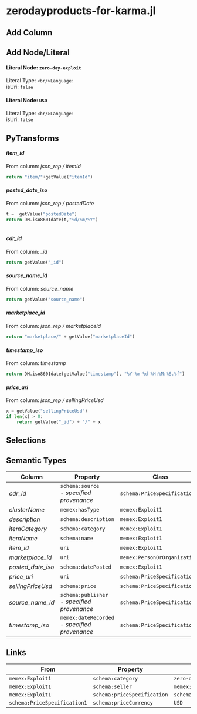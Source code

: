 # zerodayproducts-for-karma.jl

## Add Column

## Add Node/Literal
#### Literal Node: `zero-day-exploit`
Literal Type: ``
<br/>Language: ``
<br/>isUri: `false`

#### Literal Node: `USD`
Literal Type: ``
<br/>Language: ``
<br/>isUri: `false`


## PyTransforms
#### _item_id_
From column: _json_rep / itemId_
``` python
return "item/"+getValue("itemId")
```

#### _posted_date_iso_
From column: _json_rep / postedDate_
``` python
t =  getValue("postedDate")
return DM.iso8601date(t,"%d/%m/%Y")
 
```

#### _cdr_id_
From column: __id_
``` python
return getValue("_id")
```

#### _source_name_id_
From column: _source_name_
``` python
return getValue("source_name")
```

#### _marketplace_id_
From column: _json_rep / marketplaceId_
``` python
return "marketplace/" + getValue("marketplaceId")
```

#### _timestamp_iso_
From column: _timestamp_
``` python
return DM.iso8601date(getValue("timestamp"), "%Y-%m-%d %H:%M:%S.%f")

```

#### _price_uri_
From column: _json_rep / sellingPriceUsd_
``` python
x = getValue("sellingPriceUsd")
if len(x) > 0:
    return getValue("_id") + "/" + x
```


## Selections

## Semantic Types
| Column | Property | Class |
|  ----- | -------- | ----- |
| _cdr_id_ | `schema:source`<BR> - _specified provenance_ | `schema:PriceSpecification1`|
| _clusterName_ | `memex:hasType` | `memex:Exploit1`|
| _description_ | `schema:description` | `memex:Exploit1`|
| _itemCategory_ | `schema:category` | `memex:Exploit1`|
| _itemName_ | `schema:name` | `memex:Exploit1`|
| _item_id_ | `uri` | `memex:Exploit1`|
| _marketplace_id_ | `uri` | `memex:PersonOrOrganization1`|
| _posted_date_iso_ | `schema:datePosted` | `memex:Exploit1`|
| _price_uri_ | `uri` | `schema:PriceSpecification1`|
| _sellingPriceUsd_ | `schema:price` | `schema:PriceSpecification1`|
| _source_name_id_ | `schema:publisher`<BR> - _specified provenance_ | `schema:PriceSpecification1`|
| _timestamp_iso_ | `memex:dateRecorded`<BR> - _specified provenance_ | `schema:PriceSpecification1`|


## Links
| From | Property | To |
|  --- | -------- | ---|
| `memex:Exploit1` | `schema:category` | `zero-day-exploit`|
| `memex:Exploit1` | `schema:seller` | `memex:PersonOrOrganization1`|
| `memex:Exploit1` | `schema:priceSpecification` | `schema:PriceSpecification1`|
| `schema:PriceSpecification1` | `schema:priceCurrency` | `USD`|
